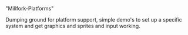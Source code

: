 "Millfork-Platforms" 

Dumping ground for platform support, simple demo's to set up a specific system and get graphics and sprites and input working.



